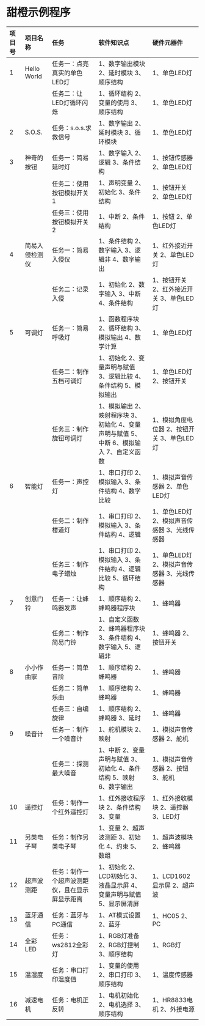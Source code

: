 # 甜橙示例程序

| 项目号 | 项目名称 | 任务 | 软件知识点 | 硬件元器件 |
| :--- | :--- | :--- | :--- | :--- |
| 1 | Hello World | 任务一：点亮真实的单色LED灯 | 1、数字输出模块 2、延时模块 3、顺序结构 | 1、单色LED灯 |
| ||任务二：让LED灯循环闪烁 | 1、循环结构 2、变量的使用 3、顺序结构 | 1、单色LED灯 |
| 2 | S.O.S. | 任务：s.o.s.求救信号 | 1、数字输出 2、延时模块 3、循环模块 | 1、单色LED灯 |
| 3 | 神奇的按钮 | 任务一：简易延时灯 | 1、数字输入 2、逻辑 3、条件结构 | 1、按钮传感器 2、单色LED灯 |
| ||任务二：使用按钮模拟开关1 | 1、声明变量 2、初始化 3、条件结构 | 1、按钮开关 2、单色LED灯 | 
| ||任务三：使用按钮模拟开关2 | 1、中断 2、条件结构 | 1、按钮 2、单色LED灯 |  
| 4 | 简易入侵检测仪 | 任务一：简易入侵仪 | 1、条件结构 2、数字输入 3、逻辑非 4、数字输出 | 1、红外接近开关 2、单色LED灯 |
| ||任务二：记录入侵 | 1、初始化 2、数字输入 3、中断 4、条件结构 | 1、按钮开关 2、红外接近开关 3、单色LED灯 |  
| 5 | 可调灯 | 任务一：简易呼吸灯 | 1、函数程序块 2、循环结构 3、模拟输出 4、数学计算 | 1、单色LED灯 |
| ||任务二：制作五档可调灯 | 1、初始化 2、变量声明与赋值 3、逻辑比较 4、条件结构 5、模拟输出 | 1、单色LED灯 2、按钮开关 | 
| ||任务三：制作旋钮可调灯 | 1、模拟输出 2、映射程序块 3、初始化 4、变量声明与赋值 5、中断 6、模拟输入 7、自定义函数 | 1、模拟角度电位器 2、按钮开关 3、单色LED灯 | 
| 6 | 智能灯 | 任务一：声控灯 | 1、串口打印 2、模拟输入 3、条件结构 4、数学比较 | 1、模拟声音传感器 2、单色LED灯 |
| ||任务二：制作楼道灯 | 1、串口打印 2、模拟输入 3、条件结构 4、逻辑 | 1、单色LED灯 2、模拟声音传感器 3、光线传感器 |
| ||任务三：制作电子蜡烛 | 1、串口打印 2、模拟输入 3、条件结构 4、逻辑比较 5、循环结构 | 1、单色LED灯 2、模拟声音传感器 3、光线传感器 | 
| 7 | 创意门铃 | 任务一：让蜂鸣器发声 | 1、顺序结构 2、蜂鸣器程序块 | 1、蜂鸣器 |
| ||任务二：制作简易门铃 | 1、自定义函数 2、蜂鸣器程序块 3、条件结构 4、数字输入 5、逻辑非 | 1、蜂鸣器 2、按钮开关 | 
| 8 | 小小作曲家 | 任务一：简单音阶 | 1、顺序结构 2、蜂鸣器 | 1、蜂鸣器 |
| ||任务二：简单乐曲 | 1、顺序结构 2、蜂鸣器 | 1、蜂鸣器 |  
| ||任务三：自编旋律 | 1、顺序结构 2、蜂鸣器 3、延时 | 1、蜂鸣器 | 
| 9 | 噪音计 | 任务一：制作一个噪音计 | 1、舵机模块 2、映射 | 1、模拟声音传感器 2、舵机 |
| ||任务二：探测最大噪音 | 1、中断 2、变量声明与赋值 3、初始化 4、条件结构 5、映射 6、数字输出 | 1、模拟声音传感器 2、按钮 3、舵机 | 
| 10 | 遥控灯 | 任务：制作一个红外遥控灯 | 1、红外接收程序块 2、条件结构 3、变量 | 1、红外接收模块 2、遥控器 3、LED灯 |
| 11 | 另类电子琴 | 任务：制作另类电子琴 | 1、变量 2、超声波测距 3、初始化 4、约束 5、数组 | 1、超声波模块 2、蜂鸣器 |
| 12 | 超声波测距 | 任务：制作一个超声波测距仪，且在显示屏显示距离 | 1、初始化 2、LCD初始化 3、液晶显示屏 4、变量声明与赋值 5、显示屏清屏 | 1、LCD1602显示屏 2、超声波 |
| 13 | 蓝牙通信 | 任务：蓝牙与PC通信 | 1、AT模式设置 2、蓝牙 | 1、HC05 2、PC |
| 14 | 全彩LED | 任务：ws2812全彩灯 | 1、RGB灯准备 2、RGB灯控制 3、顺序结构 | 1、RGB灯 |
| 15 | 温湿度 | 任务：串口打印温度值 | 1、变量的使用 2、串口打印 3、顺序结构 | 1、温度传感器 |
| 16 | 减速电机 | 任务：电机正反转 | 1、电机初始化 2、电机选择 3、顺序结构 | 1、HR8833电机 2、外接电源 |



